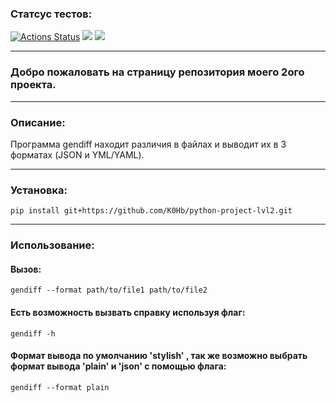 ### Статсус тестов:
[![Actions Status](https://github.com/K0Hb/python-project-lvl2/workflows/hexlet-check/badge.svg)](https://github.com/K0Hb/python-project-lvl2/actions)
<a href="https://codeclimate.com/github/K0Hb/python-project-lvl2/test_coverage"><img src="https://api.codeclimate.com/v1/badges/568fa041cd5ff0b16dc4/test_coverage" /></a>
<a href="https://codeclimate.com/github/K0Hb/python-project-lvl2/maintainability"><img src="https://api.codeclimate.com/v1/badges/568fa041cd5ff0b16dc4/maintainability" /></a>
____
### Добро пожаловать на страницу репозитория моего 2ого проекта. 
______
### Описание:
Программа gendiff находит различия в файлах и выводит их в 3 форматах (JSON и YML/YAML).
______
### Установка:
`pip install git+https://github.com/K0Hb/python-project-lvl2.git`
______
### Использование:
#### Вызов:

`gendiff --format path/to/file1 path/to/file2`

#### Есть возможность вызвать справку используя флаг:

`gendiff -h`

#### Формат вывода  по умолчанию 'stylish' , так же возможно выбрать формат вывода 'plain' и 'json' с помощью флага:

`gendiff --format plain`
